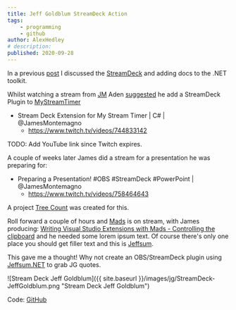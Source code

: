 ```yaml
---
title: Jeff Goldblum StreamDeck Action
tags:
    - programming
    - github
author: AlexHedley
# description: 
published: 2020-09-28
---
```


In a previous [post](/post/StreamDeckToolkit/) I discussed the [StreamDeck](https://www.elgato.com/en/gaming/stream-deck) and adding docs to the .NET toolkit.

Whilst watching a stream from [JM](https://www.twitch.tv/jamesmontemagno/) Aden [suggested](https://github.com/jamesmontemagno/MyStreamTimer/issues/36) he add a StreamDeck Plugin to [MyStreamTimer](https://www.mystreamtimer.com/)

- Stream Deck Extension for My Stream Timer | C# | @JamesMontemagno
  - https://www.twitch.tv/videos/744833142

TODO: Add YouTube link since Twitch expires.

A couple of weeks later James did a stream for a presentation he was preparing for:

- Preparing a Presentation! #OBS #StreamDeck #PowerPoint | @JamesMontemagno
  - https://www.twitch.tv/videos/758464643

A project [Tree Count](https://github.com/jamesmontemagno/streamdeck-treecount/) was created for this.

Roll forward a couple of hours and [Mads](https://twitter.com/mkristensen) is on stream, with James producing: [Writing Visual Studio Extensions with Mads - Controlling the clipboard](https://www.youtube.com/watch?v=y_nTdXzterM&list=PLReL099Y5nRdG2n1PrY_tbCsUznoYvqkS) and he needed some lorem ipsum text. Of course there's only one place you should get filler text and this is [Jeffsum](https://jeffsum.com/).

This gave me a thought! Why not create an OBS/StreamDeck plugin using [Jeffsum.NET](https://github.com/jamesmontemagno/Jeffsum.NET) to grab JG quotes.

![Stream Deck Jeff Goldblum]({{ site.baseurl }}/images/jg/StreamDeck-JeffGoldblum.png "Stream Deck Jeff Goldblum")

Code: [GitHub](https://github.com/AlexHedley/JeffGoldblum)
